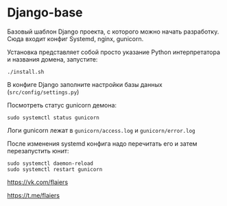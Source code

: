 # Django-base

Базовый шаблон Django проекта, с которого можно начать разработку. Сюда входит конфиг Systemd, nginx, gunicorn.

Установка представляет собой просто указание Python интерпретатора и названия домена, запустите:

```
./install.sh
```

В конфиге Django заполните настройки базы данных (`src/config/settings.py`)

Посмотреть статус gunicorn демона:

```
sudo systemctl status gunicorn
```

Логи gunicorn лежат в `gunicorn/access.log` и `gunicorn/error.log`

После изменения systemd конфига надо перечитать его и затем перезапустить юнит:

```
sudo systemctl daemon-reload
sudo systemctl restart gunicorn
```
https://vk.com/flaiers

https://t.me/flaiers
